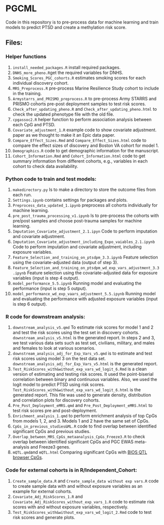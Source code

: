 # PGCML
Code in this repository is to pre-process data for machine learning and train models to predict PTSD and create a methylation risk score.

## Files:

### Helper functions
1. `install_needed_packages.R` install required packages.
2. `DNHS_more_pheno.R`get the required variables for DNHS.
3. `Smoking_Scores_PGC_cohorts.R` estimates smoking scores for each individual discovery cohort.
4. `MRS_Preprocess.R` pre-process Marine Resilience Study cohort to include in the training.
5. `Armystarrs_and_PRISMO_preprocess.R` to pre-process Army STARRS and PRISMO cohorts pre-post deployment samples to test risk scores.
6. `Check_after_updating_pheno.R` and `Check_after_updating_pheno.html` to check the updated phenotype file with the old file. 
7. `cpgassoc2.R` helper function to perform association analysis between each CpG and PTSD.
8. `Covariate_adjustment_1.R` example code to show covariate adjustment.
paper as we thought to make it an Epic data paper.
9. `Compare_Effect_Sizes.Rmd` and `Compare_Effect_Sizes.html` code to compare the effect sizes of discovery and Boston VA cohort for model 1.
10. `Demographics.R` code to get demographic information for the manuscript.
11. `Cohort_Information.Rmd` and `Cohort_Information.html` code to get summary information from different cohorts, e.g., variables in each cohort to check data availability. 

### Python code to train and test models:
1. `makedirectory.py` Is to make a directory to store the outcome files from each run.
2. `Settings.ipynb` contains settings for packages and plots.
3. `Preprocess_data_updated_1.ipynb` preprocess all cohorts individually for machine learning. 
4. `pre_post_trauma_processing_v1.ipynb` Is to pre-process the cohorts with pre/post samples and choose post-trauma samples for machine learning.
5. `Imputation_Covariate_adjustment_2.1.ipyn` Code to perform imputation and covariate adjustment.
6. `Imputation_Covariate_adjustment_including_Expo_vaiables_2.1.ipynb` Code to perform imputation and covariate adjustment, including exposure variables.
7. `Feature_Selection_and_training_on_ptsdpm_3.3.ipynb` Feature selection using the covariate-adjusted data (output of step 3).
8. `Feature_Selection_and_training_on_ptsdpm_wd_exp_vars_adjustment_3.3.ipynb` Feature selection using the covariate-adjusted data for exposure variables
 (input is step 4 output).
9. `model_performance_5.5.ipynb` Running model and evaluating the performance (input is step 5 output). 
10. `model_performance_wd_exp_vaars_adjustment_5.5.ipynb` Running model and evaluating the performance with adjusted exposure variables (input is step 6 output).

### R code for downstream analysis:
1. `downstream_analysis_v5.qmd` To estimate risk scores for model 1 and 2 and test the risk scores using the test set in discovery cohorts. `downstream_analysis_v5.html` is the generated report. In steps 2 and 3, we test various data sets such as test set, civilians, military, and males and females to look at various scenarios.
2.  `downstream_analysis_adj_for_Exp_Vars_v5.qmd` is to estimate and test risk scores using model 3 on the test data set. `downstream_analysis_adj_for_Exp_Vars_v5.html` is the generated report.
4. `Test_RiskScores_with&without_exp_vars_wd_logit_6.Rmd` is a clean version of estimating and testing risk scores. It used the point-biserial correlation between binary and continuous variables. Also, we used the logit model to predict PTSD using risk scores. `Test_RiskScores_with&without_exp_vars_wd_logit_6.html` is the generated report. This file was used to generate density, distribution and correlation plots for discovery cohorts. 
5. `Pre_Post_Deployment_eMRS.qmd` and `Pre_Post_Deployment_eMRS.html` to test risk scores pre and post-deployment.
6. `Enrichment_analysis_1.qmd` to perform enrichment analysis of top CpGs from models 1, 2, and 3. Models 1 and 2 have the same set of CpGs.
7. `CpGs_in_previous_studies&ML.R` code to find overlap between identified significant CpGs and previous studies.
8. `Overlap_between_MRS_CpGs_metaanalysis_CpGs_Freeze3.R` to check overlap between identified significant CpGs and PGC EWAS meta-analysis and Freeze3 genes. 
9. `mQTL.qmd`and `mQTL.html` Comparing significant CpGs with [BIOS QTL browser CpGs](https://molgenis26.gcc.rug.nl/downloads/biosqtlbrowser/).

### Code for external cohorts is in R/Independent_Cohort:
1. `Create_sample_data.R` and `Create_sample_data without exp vars.R` code to create sample data with and without exposure variables as an example for external cohorts.
2. `Covariate_Adj_RiskScores_1.R` and `Covariate_Adj_RiskScores_without_exp_vars_1.R` code to estimate risk scores with and without exposure variables, respectively.
3. `Test_RiskScores_with&without_exp_vars_wd_logit_2.Rmd` code to test risk scores and generate plots. 



